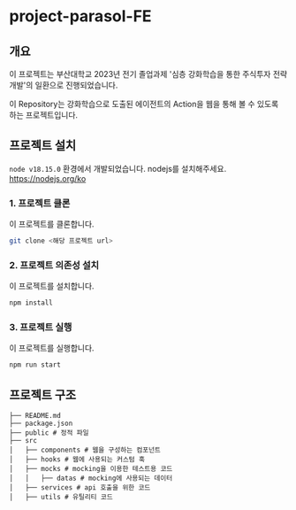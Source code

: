 # project-parasol-FE

## 개요
이 프로젝트는 부산대학교 2023년 전기 졸업과제 '심층 강화학습을 통한 주식투자 전략 개발'의 일환으로 진행되었습니다.

이 Repository는 강화학습으로 도출된 에이전트의 Action을 웹을 통해 볼 수 있도록 하는 프로젝트입니다.

## 프로젝트 설치
`node v18.15.0` 환경에서 개발되었습니다. nodejs를 설치해주세요.
https://nodejs.org/ko

### 1. 프로젝트 클론
이 프로젝트를 클론합니다.
```bash
git clone <해당 프로젝트 url>
```

### 2. 프로젝트 의존성 설치
이 프로젝트를 설치합니다.
```bash
npm install
```

### 3. 프로젝트 실행
이 프로젝트를 실행합니다.
```bash
npm run start
```

## 프로젝트 구조
```
├── README.md
├── package.json
├── public # 정적 파일
├── src
│   ├── components # 웹을 구성하는 컴포넌트
│   ├── hooks # 웹에 사용되는 커스텀 훅
│   ├── mocks # mocking을 이용한 테스트용 코드
│   │   ├── datas # mocking에 사용되는 데이터
│   ├── services # api 호출을 위한 코드
│   ├── utils # 유틸리티 코드
```
